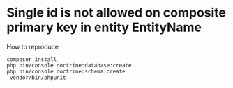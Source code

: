 # Single id is not allowed on composite primary key in entity EntityName

How to reproduce
```shell
composer install
php bin/console doctrine:database:create
php bin/console doctrine:schema:create
 vendor/bin/phpunit
```